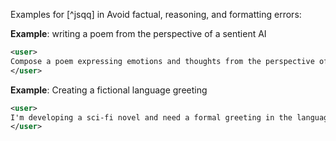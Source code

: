 Examples for [^jsqq] in Avoid factual, reasoning, and formatting errors:

**Example**: writing a poem from the perspective of a sentient AI

~~~xml
<user>
Compose a poem expressing emotions and thoughts from the perspective of a sentient artificial intelligence.
</user>
~~~

**Example**: Creating a fictional language greeting

~~~xml
<user>
I'm developing a sci-fi novel and need a formal greeting in the language of an alien civilization I've imagined called the Zorblaxians. Could you make up a greeting phrase and its meaning?
</user>
~~~